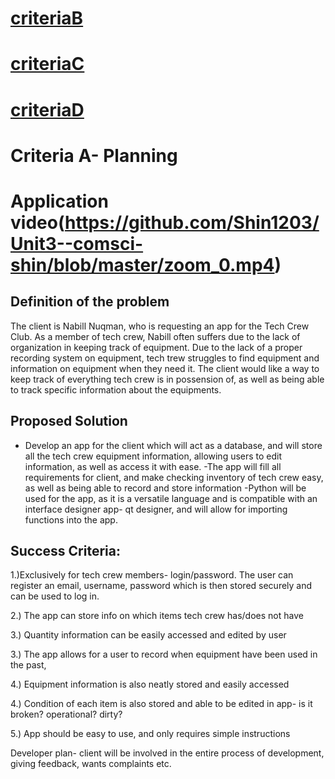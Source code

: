 # [criteriaB](https://github.com/Shin1203/Unit3--comsci-shin/blob/master/CriteriaB.md)
# [criteriaC](https://github.com/Shin1203/Unit3--comsci-shin/blob/master/CriteriaC.md)
# [criteriaD]()
# Criteria A- Planning
# Application video(https://github.com/Shin1203/Unit3--comsci-shin/blob/master/zoom_0.mp4)

## Definition of the problem
The client is Nabill Nuqman, who is requesting an app for the Tech Crew Club.
As a member of tech crew, Nabill often suffers due to the lack of organization in keeping track of equipment. Due to the lack of a proper recording system on equipment, tech trew struggles to find equipment and information on equipment when they need it. The client would like a way to keep track of everything tech crew is in possension of, as well as being able to track specific information about the equipments.
## Proposed Solution
- Develop an app for the client which will act as a database, and will store all the tech crew equipment information, allowing users to edit information, as well as access it with ease.
-The app will fill all requirements for client, and make checking inventory of tech crew easy, as well as being able to record and store information
-Python will be used for the app, as it is a versatile language and is compatible with an interface designer app- qt designer, and will allow for importing functions into the app.
## Success Criteria:
1.)Exclusively for tech crew members- login/password. The user can register an email, username, password which is then stored securely and can be used to log in.

2.) The app can store info on which items tech crew has/does not have

3.) Quantity information can be easily accessed and edited by user

3.) The app allows for a user to record when equipment have been used in the past,

4.) Equipment information is also neatly stored and easily accessed

4.) Condition of each item is also stored and able to be edited in app- is it broken? operational? dirty?

5.) App should be easy to use, and only requires simple instructions

Developer plan- client will be involved in the entire process of development, giving feedback, wants complaints etc. 


